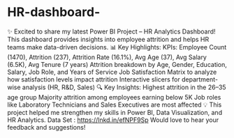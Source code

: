 # HR-dashboard-
✨ Excited to share my latest Power BI Project – HR Analytics Dashboard!
This dashboard provides insights into employee attrition and helps HR teams make data-driven decisions.
📊 Key Highlights:
KPIs: Employee Count (1470), Attrition (237), Attrition Rate (16.1%), Avg Age (37), Avg Salary (6.5K), Avg Tenure (7 years)
Attrition breakdown by Age, Gender, Education, Salary, Job Role, and Years of Service
Job Satisfaction Matrix to analyze how satisfaction levels impact attrition
Interactive slicers for department-wise analysis (HR, R&D, Sales)
🔍 Key Insights:
Highest attrition in the 26–35 age group
Majority attrition among employees earning below 5K
Job roles like Laboratory Technicians and Sales Executives are most affected
💡 This project helped me strengthen my skills in Power BI, Data Visualization, and HR Analytics.
Data Set : https://lnkd.in/efNPF9Sp
Would love to hear your feedback and suggestions!
